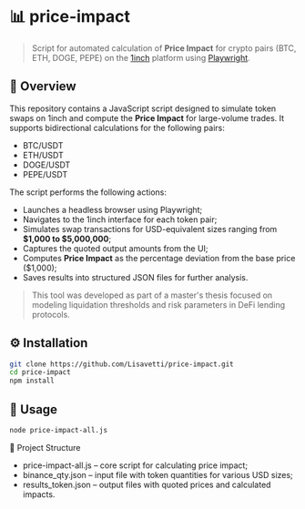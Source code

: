 # 📊 price-impact

> Script for automated calculation of **Price Impact** for crypto pairs (BTC, ETH, DOGE, PEPE) on the [1inch](https://1inch.io/) platform using [Playwright](https://playwright.dev/).

## 🧩 Overview

This repository contains a JavaScript script designed to simulate token swaps on 1inch and compute the **Price Impact** for large-volume trades. It supports bidirectional calculations for the following pairs:

- BTC/USDT
- ETH/USDT
- DOGE/USDT
- PEPE/USDT

The script performs the following actions:

- Launches a headless browser using Playwright;
- Navigates to the 1inch interface for each token pair;
- Simulates swap transactions for USD-equivalent sizes ranging from **$1,000 to $5,000,000**;
- Captures the quoted output amounts from the UI;
- Computes **Price Impact** as the percentage deviation from the base price ($1,000);
- Saves results into structured JSON files for further analysis.

> This tool was developed as part of a master's thesis focused on modeling liquidation thresholds and risk parameters in DeFi lending protocols.

## ⚙️ Installation

```bash
git clone https://github.com/Lisavetti/price-impact.git
cd price-impact
npm install
```

## 🚀 Usage

```bash
node price-impact-all.js
```

📁 Project Structure
 - price-impact-all.js – core script for calculating price impact;
 - binance_qty.json – input file with token quantities for various USD sizes;
 - results_token.json – output files with quoted prices and calculated impacts.
